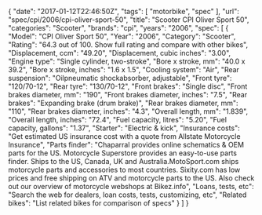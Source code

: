 {
    "date": "2017-01-12T22:46:50Z",
    "tags": [
        "motorbike",
        "spec"
    ],
    "url": "spec\/cpi\/2006\/cpi-oliver-sport-50",
    "title": "Scooter CPI Oliver Sport 50",
    "categories": "Scooter",
    "brands": "cpi",
    "years": "2006",
    "spec": [
        {
            "Model": "CPI Oliver Sport 50",
            "Year": "2006",
            "Category": "Scooter",
            "Rating": "64.3 out of 100. Show full rating and compare with other bikes",
            "Displacement, ccm": "49.20",
            "Displacement, cubic inches": "3.00",
            "Engine type": "Single cylinder, two-stroke",
            "Bore x stroke, mm": "40.0 x 39.2",
            "Bore x stroke, inches": "1.6 x 1.5",
            "Cooling system": "Air",
            "Rear suspension": "Oilpneumatic shockabsorber, adjustable",
            "Front tyre": "120\/70-12",
            "Rear tyre": "130\/70-12",
            "Front brakes": "Single disc",
            "Front brakes diameter, mm": "190",
            "Front brakes diameter, inches": "7.5",
            "Rear brakes": "Expanding brake (drum brake)",
            "Rear brakes diameter, mm": "110",
            "Rear brakes diameter, inches": "4.3",
            "Overall length, mm": "1.839",
            "Overall length, inches": "72.4",
            "Fuel capacity, litres": "5.20",
            "Fuel capacity, gallons": "1.37",
            "Starter": "Electric & kick",
            "Insurance costs": "Get estimated US insurance cost with a quote from Allstate Motorcycle Insurance",
            "Parts finder": "Chaparral provides online schematics & OEM parts for the US.   Motorcycle Superstore provides an easy-to-use parts finder. Ships to the US, Canada, UK and Australia.MotoSport.com ships motorcycle parts and accessories to most countries.    Sixity.com has low prices and free shipping on ATV and motorcycle parts to the US. Also check out our overview of motorcycle webshops at Bikez.info",
            "Loans, tests, etc": "Search the web for dealers, loan costs, tests, customizing, etc",
            "Related bikes": "List related bikes for comparison of specs"
        }
    ]
}